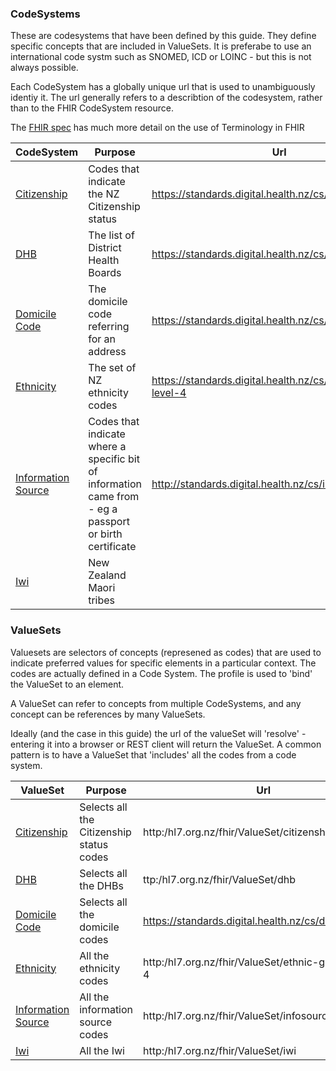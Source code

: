 <!-- terminology.md {% comment %}
*****************************************************************************************
*                            WARNING: DO NOT EDIT THIS FILE                             *
*                                                                                       *
* This file is generated by SUSHI. Any edits you make to this file will be overwritten. *
*                                                                                       *
* To change the contents of this file, edit the original source file at:                *
* ig-data/input/pagecontent/terminology.md                                              *
*****************************************************************************************
{% endcomment %} -->
### CodeSystems

These are codesystems that have been defined by this guide. They define specific concepts that are included in ValueSets. It is preferabe to use an international code systm such as SNOMED, ICD or LOINC - but this is not always possible.

Each CodeSystem has a globally unique url that is used to unambiguously identiy it. The url generally refers to a describtion of the codesystem, rather than to the FHIR CodeSystem resource.

The [FHIR spec](http://hl7.org/fhir/terminology-module.html) has much more detail on the use of Terminology in FHIR

| CodeSystem | Purpose | Url |
| --- | --- | --- |
| [Citizenship](CodeSystem-citizenshipStatus.html) | Codes that indicate the NZ Citizenship status | https://standards.digital.health.nz/cs/citizenshipstatus |
| [DHB](CodeSystem-dhb.html) | The list of District Health Boards | https://standards.digital.health.nz/cs/dhb-code |
| [Domicile Code](CodeSystem-domicileCode.html) | The domicile code referring for an address | https://standards.digital.health.nz/cs/domicileCode |
| [Ethnicity](CodeSystem-ethnicityL4.html) | The set of NZ ethnicity codes | https://standards.digital.health.nz/cs/ethnic-group-level-4 |
| [Information Source](CodeSystem-infosource.html) | Codes that indicate where a specific bit of information came from - eg a passport or birth certificate  | http://standards.digital.health.nz/cs/infosource |
| [Iwi](CodeSystem-Iwi.html) | New Zealand Maori tribes |  |


### ValueSets

Valuesets are selectors of concepts (represened as codes) that are used to indicate preferred values for specific elements in a particular context. The codes are actually defined in a Code System. The profile is used to 'bind' the ValueSet to an element.

A ValueSet can refer to concepts from multiple CodeSystems, and any concept can be references by many ValueSets. 

Ideally (and the case in this guide) the url of the valueSet will 'resolve' - entering it into a browser or REST client will return the ValueSet. 
A common pattern is to have a ValueSet that 'includes' all the codes from a code system.

| ValueSet | Purpose | Url |
| --- | --- | --- |
| [Citizenship](ValueSet-citizenshipStatus.html) | Selects all the Citizenship status codes| http:/hl7.org.nz/fhir/ValueSet/citizenshipstatus |
| [DHB](ValueSet-dhb.html) | Selects all the DHBs | ttp:/hl7.org.nz/fhir/ValueSet/dhb |
| [Domicile Code](ValueSet-domicileCode.html) | Selects all the domicile codes | https://standards.digital.health.nz/cs/domicileCode |
| [Ethnicity](ValueSet-ethnicity.html) | All the ethnicity codes | http:/hl7.org.nz/fhir/ValueSet/ethnic-group-level-4 |
| [Information Source](ValueSet-infosource.html) | All the information source codes  | http:/hl7.org.nz/fhir/ValueSet/infosource |
| [Iwi](ValueSet-Iwi.html) | All the Iwi | http:/hl7.org.nz/fhir/ValueSet/iwi  |
